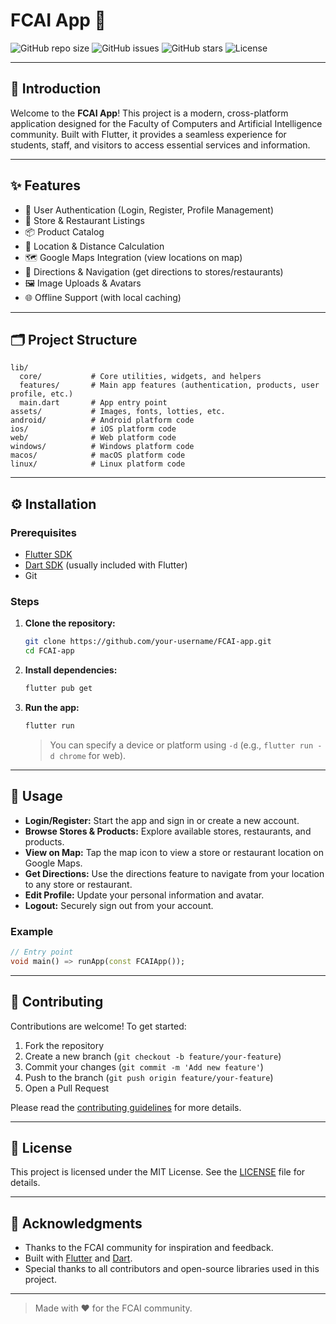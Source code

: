 # FCAI App 🚀

![GitHub repo size](https://img.shields.io/github/repo-size/your-username/FCAI-app)
![GitHub issues](https://img.shields.io/github/issues/your-username/FCAI-app)
![GitHub stars](https://img.shields.io/github/stars/your-username/FCAI-app?style=social)
![License](https://img.shields.io/github/license/your-username/FCAI-app)

---

## 📖 Introduction

Welcome to the **FCAI App**! This project is a modern, cross-platform application designed for the Faculty of Computers and Artificial Intelligence community. Built with Flutter, it provides a seamless experience for students, staff, and visitors to access essential services and information.

---

## ✨ Features

- 🔐 User Authentication (Login, Register, Profile Management)
- 🏪 Store & Restaurant Listings
- 📦 Product Catalog
- 📍 Location & Distance Calculation
- 🗺️ Google Maps Integration (view locations on map)
- 🧭 Directions & Navigation (get directions to stores/restaurants)
- 🖼️ Image Uploads & Avatars
- 🌐 Offline Support (with local caching)

---

## 🗂️ Project Structure

```
lib/
  core/           # Core utilities, widgets, and helpers
  features/       # Main app features (authentication, products, user profile, etc.)
  main.dart       # App entry point
assets/           # Images, fonts, lotties, etc.
android/          # Android platform code
ios/              # iOS platform code
web/              # Web platform code
windows/          # Windows platform code
macos/            # macOS platform code
linux/            # Linux platform code
```

---

## ⚙️ Installation

### Prerequisites
- [Flutter SDK](https://flutter.dev/docs/get-started/install)
- [Dart SDK](https://dart.dev/get-dart) (usually included with Flutter)
- Git

### Steps
1. **Clone the repository:**
   ```bash
   git clone https://github.com/your-username/FCAI-app.git
   cd FCAI-app
   ```
2. **Install dependencies:**
   ```bash
   flutter pub get
   ```
3. **Run the app:**
   ```bash
   flutter run
   ```
   > You can specify a device or platform using `-d` (e.g., `flutter run -d chrome` for web).

---

## 🚀 Usage

- **Login/Register:** Start the app and sign in or create a new account.
- **Browse Stores & Products:** Explore available stores, restaurants, and products.
- **View on Map:** Tap the map icon to view a store or restaurant location on Google Maps.
- **Get Directions:** Use the directions feature to navigate from your location to any store or restaurant.
- **Edit Profile:** Update your personal information and avatar.
- **Logout:** Securely sign out from your account.

### Example
```dart
// Entry point
void main() => runApp(const FCAIApp());
```

---

## 🤝 Contributing

Contributions are welcome! To get started:
1. Fork the repository
2. Create a new branch (`git checkout -b feature/your-feature`)
3. Commit your changes (`git commit -m 'Add new feature'`)
4. Push to the branch (`git push origin feature/your-feature`)
5. Open a Pull Request

Please read the [contributing guidelines](CONTRIBUTING.md) for more details.

---

## 📄 License

This project is licensed under the MIT License. See the [LICENSE](LICENSE) file for details.

---

## 🙏 Acknowledgments

- Thanks to the FCAI community for inspiration and feedback.
- Built with [Flutter](https://flutter.dev/) and [Dart](https://dart.dev/).
- Special thanks to all contributors and open-source libraries used in this project.

---

> Made with ❤️ for the FCAI community.
